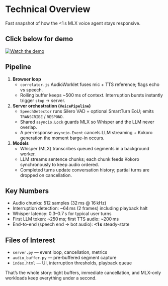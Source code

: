 # Technical Overview

Fast snapshot of how the <1 s MLX voice agent stays responsive.

## Click below for demo
[![Watch the demo](https://img.youtube.com/vi/6IEK2fXB_ok/0.jpg)](https://www.youtube.com/watch?v=6IEK2fXB_ok)

## Pipeline
1. **Browser loop**
   - `correlator.js` AudioWorklet fuses mic + TTS reference; flags echo vs speech.
   - Rolling buffer keeps ~500 ms of context. Interruption bursts instantly trigger `stop` → server.
2. **Server orchestration (`VoicePipeline`)**
   - `SpeechDetector` runs Silero VAD + optional SmartTurn EoU; emits `TRANSCRIBE` / `RESPOND`.
   - Shared `asyncio.Lock` guards MLX so Whisper and the LLM never overlap.
   - A per-response `asyncio.Event` cancels LLM streaming + Kokoro generation the moment barge-in occurs.
3. **Models**
   - Whisper (MLX) transcribes queued segments in a background worker.
   - LLM streams sentence chunks; each chunk feeds Kokoro synchronously to keep audio ordered.
   - Completed turns update conversation history; partial turns are dropped on cancellation.

## Key Numbers
- Audio chunks: 512 samples (32 ms @ 16 kHz)
- Interruption detection: ~64 ms (2 frames) including playback halt
- Whisper latency: 0.3–0.7 s for typical user turns
- First LLM token: ~250 ms; first TTS audio: ~200 ms
- End-to-end (speech end → bot audio): **<1 s** steady-state

## Files of Interest
- `server.py` — event loop, cancellation, metrics
- `audio_buffer.py` — pre-buffered segment capture
- `index.html` — UI, interruption thresholds, playback queue

That’s the whole story: tight buffers, immediate cancellation, and MLX-only workloads keep everything under a second.
